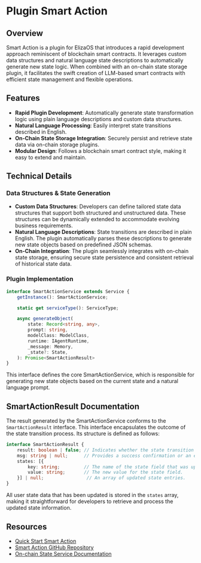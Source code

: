 # Plugin Smart Action

## Overview

Smart Action is a plugin for ElizaOS that introduces a rapid development approach reminiscent of blockchain smart contracts. It leverages custom data structures and natural language state descriptions to automatically generate new state logic. When combined with an on-chain state storage plugin, it facilitates the swift creation of LLM-based smart contracts with efficient state management and flexible operations.

## Features

- **Rapid Plugin Development**: Automatically generate state transformation logic using plain language descriptions and custom data structures.
- **Natural Language Processing**: Easily interpret state transitions described in English.
- **On-Chain State Storage Integration**: Securely persist and retrieve state data via on-chain storage plugins.
- **Modular Design**: Follows a blockchain smart contract style, making it easy to extend and maintain.

## Technical Details

### Data Structures & State Generation

- **Custom Data Structures**: Developers can define tailored state data structures that support both structured and unstructured data. These structures can be dynamically extended to accommodate evolving business requirements.
- **Natural Language Descriptions**: State transitions are described in plain English. The plugin automatically parses these descriptions to generate new state objects based on predefined JSON schemas.
- **On-Chain Integration**: The plugin seamlessly integrates with on-chain state storage, ensuring secure state persistence and consistent retrieval of historical state data.

### Plugin Implementation

```typescript
interface SmartActionService extends Service {
    getInstance(): SmartActionService;

    static get serviceType(): ServiceType;

    async generateObject(
        state: Record<string, any>,
        prompt: string,
        modelClass: ModelClass,
        runtime: IAgentRuntime,
        _message: Memory,
        _state?: State,
    ): Promise<SmartActionResult>
}
```

This interface defines the core SmartActionService, which is responsible for generating new state objects based on the current state and a natural language prompt.

## SmartActionResult Documentation

The result generated by the SmartActionService conforms to the `SmartActionResult` interface. This interface encapsulates the outcome of the state transition process. Its structure is defined as follows:

```typescript
interface SmartActionResult {
    result: boolean | false; // Indicates whether the state transition was successful.
    msg: string | null;      // Provides a success confirmation or an error explanation.
    states: [{
        key: string;         // The name of the state field that was updated.
        value: string;       // The new value for the state field.
    }] | null;                // An array of updated state entries.
}
```

All user state data that has been updated is stored in the `states` array, making it straightforward for developers to retrieve and process the updated state information.

## Resources

- [Quick Start Smart Action](/docs/smart-action/quick-start)
- [Smart Action GitHub Repository](https://github.com/focai-acc/focEliza/tree/develop/packages/plugin-smart-action)
- [On-chain State Service Documentation](/blog/onchain-state)
